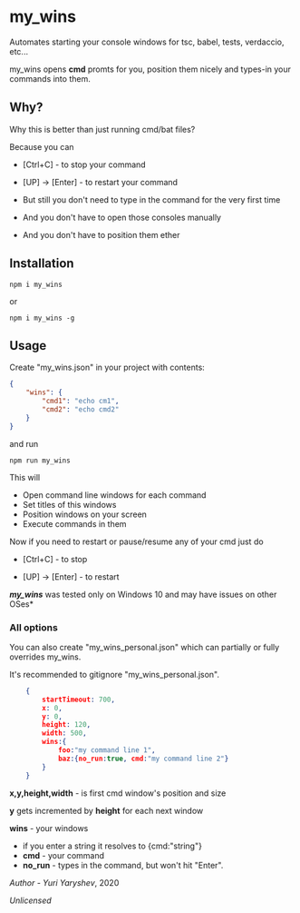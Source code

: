 # my_wins

Automates starting your console windows for tsc, babel, tests, verdaccio, etc...

my_wins opens **cmd** promts for you, position them nicely and types-in your commands into them.

## Why?

Why this is better than just running cmd/bat files?

Because you can

- [Ctrl+C] - to stop your command

- [UP] -> [Enter] - to restart your command
- But still you don't need to type in the command for the very first time
- And you don't have to open those consoles manually
- And you don't have to position them ether

## Installation

```shell
npm i my_wins
```

or

```shell
npm i my_wins -g
```

## Usage

Create "my_wins.json" in your project with contents:

```json
{
	"wins": {
		"cmd1": "echo cm1",
		"cmd2": "echo cmd2"
	}
}
```

and run

```shell
npm run my_wins
```

This will

* Open command line windows for each command
* Set titles of this windows
* Position windows on your screen
* Execute commands in them

Now if you need to restart or pause/resume any of your cmd just do

* [Ctrl+C] - to stop

* [UP] -> [Enter] - to restart

***my_wins*** was tested only on Windows 10 and may have issues on other OSes*

### All options

You can also create "my_wins_personal.json" which can partially or fully overrides my_wins.

It's recommended to gitignore "my_wins_personal.json".

```json
    {
        startTimeout: 700,
        x: 0,           
        y: 0,         
        height: 120,    
        width: 500,     
        wins:{          
            foo:"my command line 1",
            baz:{no_run:true, cmd:"my command line 2"}
        }
    }
```
**x,y,height,width** - is first cmd window's position and size

**y** gets incremented by **height** for each next window

**wins** - your windows

- if you enter a string it resolves to {cmd:"string"}
- **cmd** - your command
- **no_run** - types in the command, but won't hit "Enter".

*Author - Yuri Yaryshev*, 2020

*Unlicensed*

